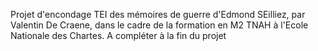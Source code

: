 Projet d'encondage TEI des mémoires de guerre d'Edmond SEilliez, par Valentin De Craene, dans le cadre de la formation en M2 TNAH à l'Ecole Nationale des Chartes.
A compléter à la fin du projet
